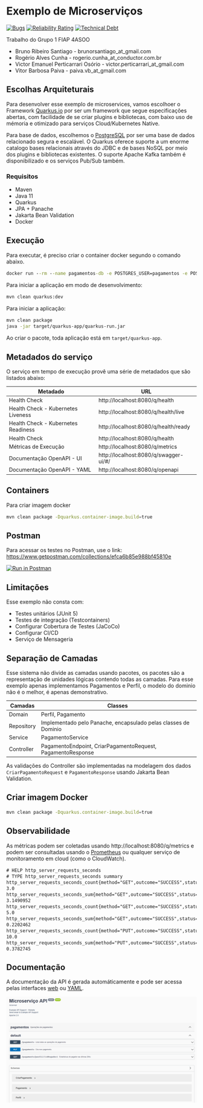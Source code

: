# Exemplo de Microserviços

[![Bugs](https://sonarcloud.io/api/project_badges/measure?project=vepo_microservico-exemplo&metric=bugs)](https://sonarcloud.io/dashboard?id=vepo_microservico-exemplo) [![Reliability Rating](https://sonarcloud.io/api/project_badges/measure?project=vepo_microservico-exemplo&metric=reliability_rating)](https://sonarcloud.io/dashboard?id=vepo_microservico-exemplo) [![Technical Debt](https://sonarcloud.io/api/project_badges/measure?project=vepo_microservico-exemplo&metric=sqale_index)](https://sonarcloud.io/dashboard?id=vepo_microservico-exemplo)

Trabalho do Grupo 1 FIAP 4ASOO 

* Bruno Ribeiro Santiago - brunorsantiago_at_gmail.com
* Rogério Alves Cunha - rogerio.cunha_at_conductor.com.br
* Victor Emanuel Perticarrari Osório - victor.perticarrari_at_gmail.com
* Vitor Barbosa Paiva - paiva.vb_at_gmail.com

## Escolhas Arquiteturais

Para desenvolver esse exemplo de microservices, vamos escolhoer o Framework [Quarkus.io](https://quarkus.io/) por ser um framework que segue especificações abertas, com facilidade de se criar plugins e bibliotecas, com baixo uso de mémoria e otimizado para serviços Cloud/Kubernetes Native.

Para base de dados, escolhemos o [PostgreSQL](https://www.postgresql.org/) por ser uma base de dados relacionado segura e escalável. O Quarkus oferece suporte a um enorme catalogo bases relacionais através do JDBC e de bases NoSQL por meio dos plugins e bibliotecas existentes. O suporte Apache Kafka também é disponibilizado e os serviços Pub/Sub também.

### Requisitos

* Maven
* Java 11
* Quarkus
* JPA + Panache
* Jakarta Bean Validation
* Docker

## Execução

Para executar, é preciso criar o container docker segundo o comando abaixo.

```cmd
docker run --rm --name pagamentos-db -e POSTGRES_USER=pagamentos -e POSTGRES_PASSWORD=password -e POSTGRES_DB=pagamentos -p 5432:5432 -d postgres:13-alpine
```

Para iniciar a aplicação em modo de desenvolvimento:

```bash
mvn clean quarkus:dev
```
Para iniciar a aplicação:

```bash
mvn clean package
java -jar target/quarkus-app/quarkus-run.jar
```

Ao criar o pacote, toda aplicação está em `target/quarkus-app`.

## Metadados do serviço

O serviço em tempo de execução provê uma série de metadados que são listados abaixo:

| Metadado | URL |
|----------|-----|
| Health Check | http://localhost:8080/q/health |
| Health Check - Kubernetes Liveness | http://localhost:8080/q/health/live |
| Health Check - Kubernetes Readiness | http://localhost:8080/q/health/ready |
| Health Check | http://localhost:8080/q/health |
| Métricas de Execução | http://localhost:8080/q/metrics |
| Documentação OpenAPI - UI | http://localhost:8080/q/swagger-ui/#/ |
| Documentação OpenAPI - YAML | http://localhost:8080/q/openapi |

## Containers

Para criar imagem docker

```bash
mvn clean package -Dquarkus.container-image.build=true
```

## Postman

Para acessar os testes no Postman, use o link: https://www.getpostman.com/collections/efca6b85e988bf45810e

[![Run in Postman](https://run.pstmn.io/button.svg)](https://app.getpostman.com/run-collection/efca6b85e988bf45810e?action=collection%2Fimport)

## Limitações

Esse exemplo não consta com:

* Testes unitários (JUnit 5)
* Testes de integração (Testcontainers)
* Configurar Cobertura de Testes (JaCoCo)
* Configurar CI/CD
* Serviço de Mensageria

## Separação de Camadas

Esse sistema não divide as camadas usando pacotes, os pacotes são a representação de unidades lógicas contendo todas as camadas. Para esse exemplo apenas implementamos Pagamentos e Perfil, o modelo do dominio não é o melhor, é apenas demonstrativo.

| Camadas | Classes |
|---------|---------|
| Domain | Perfil, Pagamento |
| Repository | Implementado pelo Panache, encapsulado pelas classes de Dominio |
| Service | PagamentoService |
| Controller | PagamentoEndpoint, CriarPagamentoRequest, PagamentoResponse |

As validações do Controller são implementadas na modelagem dos dados `CriarPagamentoRequest` e `PagamentoResponse` usando Jakarta Bean Validation.

## Criar imagem Docker

```bash
mvn clean package -Dquarkus.container-image.build=true
```

## Observabilidade

As métricas podem ser coletadas usando http://localhost:8080/q/metrics e podem ser consultadas usando o [Prometheus](https://prometheus.io/docs/introduction/overview/) ou qualquer serviço de monitoramento em cloud (como o CloudWatch).

```
# HELP http_server_requests_seconds  
# TYPE http_server_requests_seconds summary
http_server_requests_seconds_count{method="GET",outcome="SUCCESS",status="200",uri="/pagamento",} 3.0
http_server_requests_seconds_sum{method="GET",outcome="SUCCESS",status="200",uri="/pagamento",} 3.1490952
http_server_requests_seconds_count{method="GET",outcome="SUCCESS",status="200",uri="/pagamento/perfil/{idPagador}",} 5.0
http_server_requests_seconds_sum{method="GET",outcome="SUCCESS",status="200",uri="/pagamento/perfil/{idPagador}",} 0.2202462
http_server_requests_seconds_count{method="PUT",outcome="SUCCESS",status="200",uri="/pagamento",} 10.0
http_server_requests_seconds_sum{method="PUT",outcome="SUCCESS",status="200",uri="/pagamento",} 0.3782745
```

## Documentação

A documentação da API é gerada automáticamente e pode ser acessa pelas interfaces [web](http://localhost:8080/q/swagger-ui/#/) ou [YAML](http://localhost:8080/q/openapi).

![Interface web com Swagger](/recursos/swagger.png)